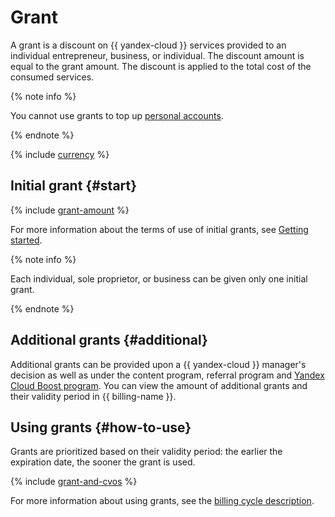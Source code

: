 # Grant

A grant is a discount on {{ yandex-cloud }} services provided to an individual entrepreneur, business, or individual. The discount amount is equal to the grant amount. The discount is applied to the total cost of the consumed services.


{% note info %}

You cannot use grants to top up [personal accounts](personal-account.md).

{% endnote %}


{% include [currency](../_includes/currency.md) %}

## Initial grant {#start}

{% include [grant-amount](../../getting-started/_includes/grant-amount.md) %}

For more information about the terms of use of initial grants, see [Getting started](../../getting-started/usage-grant.md).

{% note info %}

Each individual, sole proprietor, or business can be given only one initial grant.

{% endnote %}

## Additional grants {#additional}
Additional grants can be provided upon a {{ yandex-cloud }} manager's decision as well as under the content program, referral program and [Yandex Cloud Boost program](../../../cloud-boost). You can view the amount of additional grants and their validity period in {{ billing-name }}.




## Using grants {#how-to-use}
Grants are prioritized based on their validity period: the earlier the expiration date, the sooner the grant is used.

{% include [grant-and-cvos](../../_includes/billing/grant-and-cvos.md) %}

 For more information about using grants, see the [billing cycle description](../payment/billing-cycle-individual).